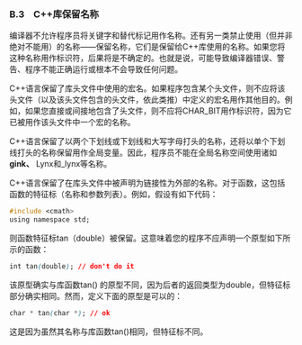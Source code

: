 ### B.3　C++库保留名称

编译器不允许程序员将关键字和替代标记用作名称。还有另一类禁止使用（但并非绝对不能用）的名称——保留名称，它们是保留给C++库使用的名称。如果您将这种名称用作标识符，后果将是不确定的。也就是说，可能导致编译器错误、警告、程序不能正确运行或根本不会导致任何问题。

C++语言保留了库头文件中使用的宏名。如果程序包含某个头文件，则不应将该头文件（以及该头文件包含的头文件，依此类推）中定义的宏名用作其他目的。例如，如果您直接或间接地包含了头文件<climits>，则不应将CHAR_BIT用作标识符，因为它已被用作该头文件中一个宏的名称。

C++语言保留了以两个下划线或下划线和大写字母打头的名称，还将以单个下划线打头的名称保留用作全局变量。因此，程序员不能在全局名称空间使用诸如 **gink、** Lynx和_lynx等名称。

C++语言保留了在库头文件中被声明为链接性为外部的名称。对于函数，这包括函数的特征标（名称和参数列表）。例如，假设有如下代码：

```css
#include <cmath>
using namespace std;
```

则函数特征标tan（double）被保留。这意味着您的程序不应声明一个原型如下所示的函数：

```css
int tan(double); // don't do it
```

该原型确实与库函数tan() 的原型不同，因为后者的返回类型为double，但特征标部分确实相同。然而，定义下面的原型是可以的：

```css
char * tan(char *); // ok
```

这是因为虽然其名称与库函数tan()相同，但特征标不同。

